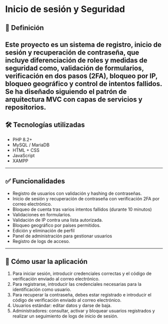 # Inicio de sesión y Seguridad
## 📌 Definición
Este proyecto es un sistema de registro, inicio de sesión y recuperación de contraseña, que incluye diferenciación de roles y medidas de seguridad como, validación de formularios, verificación en dos pasos (2FA), bloqueo por IP, bloqueo geográfico y control de intentos fallidos. Se ha diseñado siguiendo el patrón de arquitectura MVC con capas de servicios y repositorios.
---
## 🛠 Tecnologías utilizadas
- PHP 8.2+
- MySQL / MariaDB
- HTML + CSS
- JavaScript
- XAMPP
---
## ✅ Funcionalidades
- Registro de usuarios con validación y hashing de contraseñas.
- Inicio de sesión y recuperación de contraseña con verificación 2FA por correo electrónico.
- Bloqueo de cuenta tras varios intentos fallidos (durante 10 minutos)
- Validaciones en formularios.
- Validación de IP contra una lista autorizada.
- Bloqueo geográfico por países permitidos.
- Edición y eliminación de perfil
- Panel de administración para gestionar usuarios
- Registro de logs de acceso.
---
## 🚀 Cómo usar la aplicación
1. Para iniciar sesión, introducir credenciales correctas y el código de verificación enviado al correo electrónico.
2. Para registrarse, introducir las credenciales necesarias para la identificación como usuario.
3. Para recuperar la contraseña, debes estar registrado e introducir el código de verificación enviado al correo electrónico.
4. Usuarios estándar: editar datos y darse de baja.
5. Administradores: consultar, activar y bloquear usuarios registrados y realizar un seguimiento de logs de inicio de sesión.


